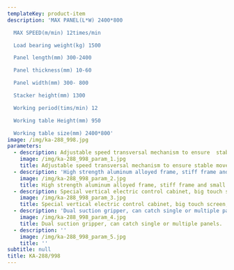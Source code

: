 ```yaml
---
templateKey: product-item
description: 'MAX PANEL(L*W) 2400*800

  MAX SPEED(m/min) 12times/min

  Load bearing weight(kg) 1500

  Panel length(mm) 300-2400

  Panel thickness(mm) 10-60

  Panel width(mm) 300- 800

  Stacker height(mm) 1300

  Working period(tims/min) 12

  Working table Height(mm) 950

  Working table size(mm) 2400*800'
image: /img/ka-288_998.jpg
parameters:
  - description: Adjustable speed transversal mechanism to ensure  stable movement of the workpiece.
    image: /img/ka-288_998_param_1.jpg
    title: Adjustable speed transversal mechanism to ensure stable movement of the workpiece.
  - description: 'High strength aluminum alloyed frame, stiff frame and small vibration.'
    image: /img/ka-288_998_param_2.jpg
    title: High strength aluminum alloyed frame, stiff frame and small vibration.
  - description: Special vertical electric control cabinet, big touch screen, easy to operating and programming.'
    image: /img/ka-288_998_param_3.jpg
    title: Special vertical electric control cabinet, big touch screen, easy to operating and programming.
  - description: 'Dual suction gripper, can catch single or multiple panels.'
    image: /img/ka-288_998_param_4.jpg
    title: Dual suction gripper, can catch single or multiple panels.
  - description: ''
    image: /img/ka-288_998_param_5.jpg
    title: ''
subtitle: null
title: KA-288/998
---
```

